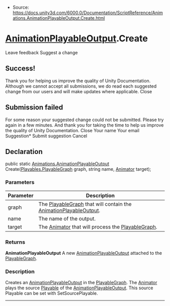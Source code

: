 * Source: https://docs.unity3d.com/6000.0/Documentation/ScriptReference/Animations.AnimationPlayableOutput.Create.html

#  [AnimationPlayableOutput](https://docs.unity3d.com/6000.0/Documentation/ScriptReference/Animations.AnimationPlayableOutput.html).Create
Leave feedback
Suggest a change
## Success!
Thank you for helping us improve the quality of Unity Documentation. Although we cannot accept all submissions, we do read each suggested change from our users and will make updates where applicable.
Close
## Submission failed
For some reason your suggested change could not be submitted. Please <a>try again</a> in a few minutes. And thank you for taking the time to help us improve the quality of Unity Documentation.
Close
Your name Your email Suggestion* Submit suggestion
Cancel
## Declaration
public static [Animations.AnimationPlayableOutput](https://docs.unity3d.com/6000.0/Documentation/ScriptReference/Animations.AnimationPlayableOutput.html) Create([Playables.PlayableGraph](https://docs.unity3d.com/6000.0/Documentation/ScriptReference/Playables.PlayableGraph.html) graph, string name, [Animator](https://docs.unity3d.com/6000.0/Documentation/ScriptReference/Animator.html) target); 
### Parameters
Parameter | Description  
---|---  
graph | The [PlayableGraph](https://docs.unity3d.com/6000.0/Documentation/ScriptReference/Playables.PlayableGraph.html) that will contain the [AnimationPlayableOutput](https://docs.unity3d.com/6000.0/Documentation/ScriptReference/Animations.AnimationPlayableOutput.html).  
name | The name of the output.  
target | The [Animator](https://docs.unity3d.com/6000.0/Documentation/ScriptReference/Animator.html) that will process the [PlayableGraph](https://docs.unity3d.com/6000.0/Documentation/ScriptReference/Playables.PlayableGraph.html).  
### Returns
**AnimationPlayableOutput** A new [AnimationPlayableOutput](https://docs.unity3d.com/6000.0/Documentation/ScriptReference/Animations.AnimationPlayableOutput.html) attached to the [PlayableGraph](https://docs.unity3d.com/6000.0/Documentation/ScriptReference/Playables.PlayableGraph.html). 
### Description
Creates an [AnimationPlayableOutput](https://docs.unity3d.com/6000.0/Documentation/ScriptReference/Animations.AnimationPlayableOutput.html) in the [PlayableGraph](https://docs.unity3d.com/6000.0/Documentation/ScriptReference/Playables.PlayableGraph.html).
The [Animator](https://docs.unity3d.com/6000.0/Documentation/ScriptReference/Animator.html) plays the source [Playable](https://docs.unity3d.com/6000.0/Documentation/ScriptReference/Playables.Playable.html) of the [AnimationPlayableOutput](https://docs.unity3d.com/6000.0/Documentation/ScriptReference/Animations.AnimationPlayableOutput.html). This source Playable can be set with SetSourcePlayable.
* * *
